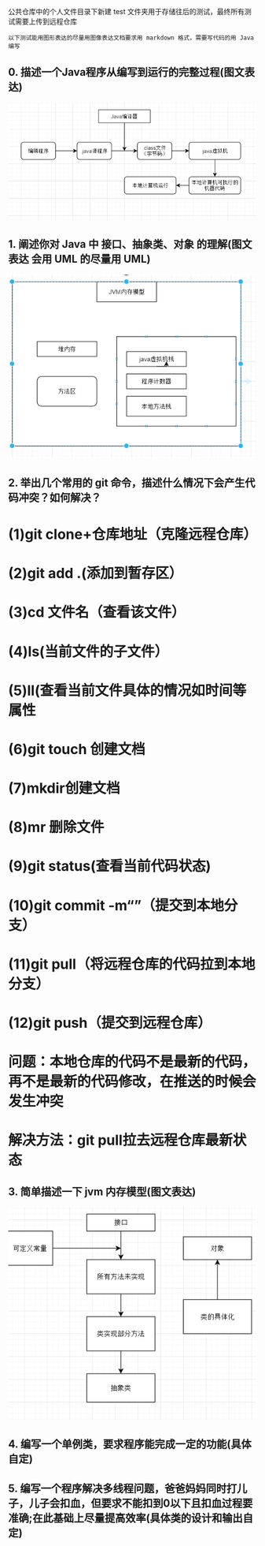 公共仓库中的个人文件目录下新建 test 文件夹用于存储往后的测试，最终所有测试需要上传到远程仓库

	以下测试能用图形表达的尽量用图像表达文档要求用 markdown 格式，需要写代码的用 Java 编写

## 0. 描述一个Java程序从编写到运行的完整过程(图文表达)
  ![01](https://github.com/MichaelCS00/HQ_JavaTrain/blob/master/Hunkchen_image/01.PNG)
## 1. 阐述你对 Java 中 接口、抽象类、对象 的理解(图文表达 会用 UML 的尽量用 UML)
  ![02](https://github.com/MichaelCS00/HQ_JavaTrain/blob/master/Hunkchen_image/02.png)
## 2. 举出几个常用的 git 命令，描述什么情况下会产生代码冲突？如何解决？
# (1)git clone+仓库地址（克隆远程仓库）
# (2)git add .(添加到暂存区）
# (3)cd 文件名（查看该文件）
# (4)ls(当前文件的子文件）
# (5)ll(查看当前文件具体的情况如时间等属性
# (6)git touch 创建文档
# (7)mkdir创建文档
# (8)mr 删除文件
# (9)git status(查看当前代码状态)
# (10)git commit -m“”（提交到本地分支）
# (11)git pull（将远程仓库的代码拉到本地分支）
# (12)git push（提交到远程仓库）
# 问题：本地仓库的代码不是最新的代码，再不是最新的代码修改，在推送的时候会发生冲突
# 解决方法：git pull拉去远程仓库最新状态
## 3. 简单描述一下 jvm 内存模型(图文表达)
  ![03](https://github.com/MichaelCS00/HQ_JavaTrain/blob/master/Hunkchen_image/03.png)
## 4. 编写一个单例类，要求程序能完成一定的功能(具体自定)
## 5. 编写一个程序解决多线程问题，爸爸妈妈同时打儿子，儿子会扣血，但要求不能扣到0以下且扣血过程要准确;在此基础上尽量提高效率(具体类的设计和输出自定)

